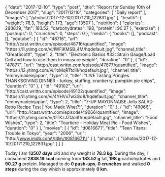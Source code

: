 {
    "date": "2017-12-10",
    "type": "post",
    "title": "Report for Sunday 10th of December 2017",
    "slug": "2017\/12\/10",
    "categories": [
        "Daily report"
    ],
    "images": [
        "\/photos\/2017-12-10\/20171210_122831.jpg"
    ],
    "health": {
        "weight": 78.3,
        "height": 173,
        "age": 13507
    },
    "nutrition": {
        "calories": 2838.19,
        "fat": 183.52,
        "carbohydrates": 198,
        "protein": 90.27
    },
    "exercise": {
        "pushups": 0,
        "crunches": 0,
        "steps": 0
    },
    "media": {
        "books": [],
        "podcast": [],
        "youtube": [
            {
                "id": "48716",
                "url": "http:\/\/cast.writtn.com\/episode\/48716\/quantified",
                "image": "https:\/\/i1.ytimg.com\/vi\/lWFiKMSB_4M\/hqdefault.jpg",
                "channel_title": "GreatScott!",
                "type": 2,
                "title": "Electronic Basics #33: Strain Gauge\/Load Cell and how to use them to measure weight",
                "duration": "0"
            },
            {
                "id": "47877",
                "url": "http:\/\/cast.writtn.com\/episode\/47877\/quantified",
                "image": "https:\/\/i2.ytimg.com\/vi\/1oMqRTtdilI\/hqdefault.jpg",
                "channel_title": "emmymadeinjapan",
                "type": 2,
                "title": "LIVE Tasting Pringles THANKSGIVING DINNER - turkey, stuffing, cranberry, pumpkin pie chips",
                "duration": "0"
            },
            {
                "id": "49102",
                "url": "http:\/\/cast.writtn.com\/episode\/49102\/quantified",
                "image": "https:\/\/i1.ytimg.com\/vi\/4YHVx7w3Gq8\/hqdefault.jpg",
                "channel_title": "emmymadeinjapan",
                "type": 2,
                "title": "7-UP MAYONNAISE Jello SALAD Retro Recipe Test | You Made What?!",
                "duration": "0"
            },
            {
                "id": "49066",
                "url": "http:\/\/cast.writtn.com\/episode\/49066\/quantified",
                "image": "https:\/\/i1.ytimg.com\/vi\/0TKzJZQc6fI\/hqdefault.jpg",
                "channel_title": "Food Wishes",
                "type": 2,
                "title": "Tourtiere - Holiday Meat Pie - Food Wishes",
                "duration": "0"
            }
        ],
        "movies": [
            {
                "id": "tt0816671",
                "title": "Teen Titans: Trouble in Tokyo",
                "year": "2006",
                "url": "http:\/\/www.imdb.com\/title\/tt0816671\/"
            }
        ],
        "photos": [
            "\/photos\/2017-12-10\/20171210_122831.jpg"
        ]
    }
}

Today I am <strong>13507 days</strong> old and my weight is <strong>78.3 kg</strong>. During the day, I consumed <strong>2838.19 kcal</strong> coming from <strong>183.52 g</strong> fat, <strong>198 g</strong> carbohydrates and <strong>90.27 g</strong> protein. Managed to do <strong>0 push-ups</strong>, <strong>0 crunches</strong> and walked <strong>0 steps</strong> during the day which is approximately <strong>0 km</strong>.